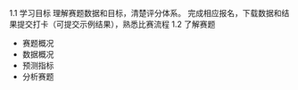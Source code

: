 
1.1 学习目标
理解赛题数据和目标，清楚评分体系。
完成相应报名，下载数据和结果提交打卡（可提交示例结果），熟悉比赛流程
1.2 了解赛题
- 赛题概况
- 数据概况
- 预测指标
- 分析赛题
